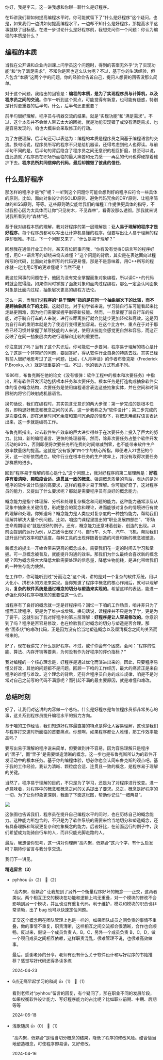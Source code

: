 你好，我是李云。这一讲我想和你聊一聊什么是好程序。

在15讲我们聊如何提高编程水平时，你可能就留下了“什么是好程序”这个疑问。也是，如果我们一边讲如何提高编程水平，一边却不知什么是好程序，那提高水平这事就缺了目标感。在进一步讨论什么是好程序前，我想先问你一个问题：你认为编程的本质是什么？

## 编程的本质

当我在公开课和企业内训课上问学员这个问题时，得到的答案无外乎“为了实现功能”和“为了满足需求”，不知你是否也这么认为呢？不过，基于你的生活经验，但凡包含“本质”这两个字的问题，你的经验会告诉自己，提问人想要的回答没那么简单。

对于这个问题，我给出的回答是：**编程的本质，是为了实现程序员与计算机，以及程序员之间的交流**。你乍一听到这个观点，可能觉得有新意，也可能有疑惑，特别是针对更重要的后半句。什么，后半句还更重要？

前半句很好理解，程序员与机器交流的结果，就是“实现功能”和“满足需求”。不过，这个本质并不会给人带去太大的困扰，就是功能实现错了或没有满足需求，也是容易发现的，咱也大概率会采取修正的行动。

为了方便理解，后半句还可以表达为：编程的本质是程序员之间基于编程语言的交流。换句话说，程序员所写的程序不只是给机器读，还得考虑到他人也得读。与前半句不同的是，后半句的背后隐含了程序员之间无意识的相互折磨，甚至可以说，由此造就了程序员在职场所面临的最大痛苦和无力感——再乱的代码也得硬撑着维护下去。**程序员所共同信仰的代码，最后却摧毁了彼此的信任**。

## 什么是好程序

那怎样的程序才是“好”呢？一听到这个问题你可能会想到好的程序应符合一些具体的原则。比如，面向对象设计的SOLID原则、避免代码冗余的DRY原则、让程序简单的KISS原则，等等。这些原则确实能给我们的编程工作提供更具体的指导，不过我担心因为太具体而让你“只见树木，不见森林”，看得没那么透彻。那我就来说说我所看到的“森林”吧。

基于我对编程本质的理解，我对好程序的第一层理解是：**让人易于理解的程序才是好程序**。每个程序员都可以写出让计算机易懂的程序，但要写出让人易于理解的程序却很难。不过，下一个问题又来了，“什么是易于理解？”

回想我在通信行业工作时，某天有位同事问我，“你有没有觉得C语言写的程序好懂，用C++语言写的却绕来绕去难懂？”这个问题的背后，其实是在表达面向过程所写的代码，比面向对象所写的代码更易懂，那是不是意味着，用C++所写的程序就一定比用C写的更难懂呢？当然不是！

我这位同事的问题在于，他因为没有完全掌握面象对象编程，所以读C++的代码时就会觉得绕。如果你同时掌握了面象对象和面向过程编程，那么一定会认同面象对象是比面向过程，抽象层次更高的编程方法论。

这么一来，当我们说**程序的“易于理解”指的是在同一个抽象层次下的比较，而不是跨抽象层次下的比较**。这就好比，对于初学者来说，学习骑自行车可能看起来比走路更困难，因为他们需要掌握平衡等新技能。然而，一旦掌握了骑自行车的技能，对于骑自行车的人来说，进行长距离旅行就会比徒步更加轻松和高效。这是因为自行车的发明本就是为了使远行变得更加容易。在这个比方中，重点在于对于那些已经习惯并掌握了某项技能的人来说，使用该技能会感觉更自然和容易，而这正反映了在同一抽象层次内进行理解和比较的重要性。

你注意到了吗？当有了这个共识后，你可能进一步要问，程序易于理解的核心是什么？这是一个非常好的问题，要回答好，得从软件行业自身的特质去找，其实已经有前人很好地思考过了这一问题，比如，《人月神话》的作者布鲁克斯（Frederick P.Brooks, Jr.）就是很重要的一位。不过，他的表达方式有点不同。

1986年，布鲁克斯在他的论文《没有银弹：软件工程中的根本和次要任务》中指出，所有软件开发活动包括根本任务和次要任务。根本任务是打造构成抽象软件实体的复杂概念结构，次要任务是使用编程语言表达这些抽象实体，并在空间和时间限制内将它们映射成机器语言。

换句话说，我们在编程时，其实包含无意识的两大步骤：第一步完成的是根本任务，即构思好概念和概念之间的关系，这一步我称之为“软件设计”；第二步完成的是次要任务，即在满足时间冗余度和空间冗余度的情形下，将概念用编程语言表达出来，这一步就是编码工作。

布鲁克斯指出，过去软件生产效率的巨大进步得益于在次要任务上投入了巨大的努力。比如，新的编程语言、更快的处理器等。然而，除非次要任务占整个软件开发活动的90%，否则即便将次要任务所花费的时间缩减到零，也不能带来软件生产效率数量级的提高。这就是“没有银弹”四个字的核心所指。即便进入21世纪的今天，这一论断依然成立。软件行业在根本任务的生产效率上，并没有取得次要任务那样质的进步。

回到“程序易于理解的核心是什么”这个问题上，我对好程序的第二层理解是：**好程序有着清晰、颗粒度合适、连贯且一致的概念**。强调概念质量的背后，表达的是对程序的软件设计质量的高要求，这样的程序才易于理解。你可能好奇了，这对程序员的能力，又提出了什么要求呢？那就是需要程序员有良好的概念能力。

概念能力是指个体理解、分析和处理复杂概念和问题的能力。这种能力通常涉及从现象中抽象出关键信息，形成整合的观念和理论，进而能够对复杂的情境进行有效的理解和处理。你知道吗？概念能力是人类应对复杂度的一种独特能力，帮助我们理解并解决大量个例问题。比如，咱这门课程里提出的“职业发展四部曲”、“职场生命周期理论”就是很好的例子。还有，概念能力还意味着创新、创造的出现。以前面提到的远行为例，从古致今出现了马、自行车、火车、汽车、飞机，帮助我们提升远行的效率和舒适度，每种工具的出现伴随着创造的问世和新的概念被塑造。

新概念的提出一开始会带来更高的概念成本，需要我们花一定的时间去学习和掌握。可一旦概念被普及，就能提升沟通的效率。那我们为什么最终会喜欢新的概念呢？因为概念将大大降低大脑需要处理的信息量，降低生物能耗，是进化带给我们的一种生存能力使然。

在工作中，你可能听到过“分而治之”这个词，讲的是对一个复杂的软件系统，用以大化小、拼积木的方法来实现。当你知道了程序中概念的核心作用后，就可以理解为，**复杂的软件系统是通过概念的切分与塑造来实现的**。希望这样的表达，能进一步强化你对程序中概念的重要性这一认识。

当程序有了良好的概念就一定是好程序吗？回忆一下咱的工作场景，咱并非只为了懂而去读程序，更是为了维护或增强。换句话说，读程序并不只是为了学，更是为了要干。这就引出了我对好程序的第三层理解：**好程序是让人容易修改的**。你意识到了吗？程序是否容易修改，也在检验我们对概念的切分与塑造是否合理。那些“面条状”的难改代码，正是因为没有恰当地塑造概念以及厘清概念之间的关系而带来的。

好了，现在我讲完了什么是好程序。不过，或许你会有个困惑，会问：“程序的性能、算法、内存开销等要素，为何没有作为好程序的评价指标？”

我对编程的一个核心理念是，好程序是通过优化而演进出来的。因此，只要程序易懂又好改，其他的问题都不是问题。回顾一下咱的工作经历，最大的痛苦正是来自程序的难懂与难改。这个理念的背后，还符合程序员自身的成长规律，咱是不是时常对自己之前写的代码不满意呢？而引起不满的最主要原因，就是难懂和难改。

## 总结时刻

好了，让我们对这讲的内容做一个总结。什么是好程序是每位程序员都非常关心的事，这关系到程序员提升编程水平的努力方向。

基于咱的工作经验，我们知道好程序最直接的特点是得让人容易理解，这也是我们与程序打交道时所面临的首要痛点。你想啊，如果程序都让人难懂，那工作效率能高吗？

要写出易于理解的程序说来简单，但要做到并不容易，因为容易理解只是程序的“面子”，而“里子”是需要塑造清晰的概念，这一步也是布鲁克斯所认为的软件开发活动中的根本任务。基于你的编程体验，想必你也会认同布鲁克斯的观点吧。基于我的工作经验，我认为清晰、颗粒度合适、连贯且一致的概念，是程序易于理解的关键。

当然了，程序易于理解的目的，不只是为了学习，还是为了对程序进行改变。进一步意味着，对程序中的概念和概念之间的关系提出了要求。总之，概念是好程序的一切。为了让你印象更深刻，我画了下面这张图，帮助你记住“一概两易”。

![](https://static001.geekbang.org/resource/image/6d/76/6d94cde4fe0cd92fb40cd724d5705a76.jpg?wh=4001x2251)

这张图也告诉我们，程序员在提升自己编程水平的同时，也在历练自己的概念能力。这种能力所包含的，不只是为了软件系统的需要来恰当地切分和塑造概念，还有具备理解和驾驭更复杂和抽象概念的能力。后者好比，在前面远行的例子中，我们希望成为能骑自行车的人，而非只能光脚走路的人。

最后，我想请你思考，这一讲对你理解“高内聚，低耦合”这六个字，有什么启发吗？期待你留言与我分享交流。

我们下一讲见。
<div><strong>精选留言（3）</strong></div><ul>
<li><span>pyhhou</span> 👍（2） 💬（2）<p>“高内聚，低耦合” 让我想到了另外一个衡量程序好坏的概念——正交，这两者类似。两个相互正交的模块在功能和逻辑上均无重叠，对一个模块的修改不会影响到另一个模块，并且也没有重复代码，利于维护，模块和模块的职责也非常清晰，出了 bug 也可以快速定位问题。

正交这个概念用在团队管理上也是一样的，如果团队成员之间负责的事情不重叠，做的事情不重复，职责清晰，这样相互之间交流都会很清晰，合作也会顺畅。反过来，假设一个成员负责 A，B，C，另外一个成员负责 B，C，D，做一个项目成员之间相互依赖，这样职责混乱，很难管理不说，也很难高效做事。

最后，感谢老师的分享，老师有没有什么关于软件设计和写好程序的书籍推荐？感觉写好代码还得多读多练</p>2024-04-23</li><br/><li><span>6点无痛早起学习的和尚</span> 👍（1） 💬（1）<p>看到老师对“pyhhou”留言的回复，有个疑问了，那在职业不同的发展阶段，如果权衡软件设计能力、写好程序能力的占比呢？比如职业前期、中期、后期等等</p>2024-06-18</li><br/><li><span>浅歌随风</span> 👍（0） 💬（1）<p>“高内聚，低耦合”是恰当切分概念的结果，降低了程序的修改风险。结合恰当地塑造概念，可使程序即易读，又好修改。</p>2024-04-16</li><br/>
</ul>